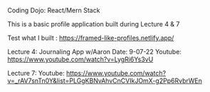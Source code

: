Coding Dojo: React/Mern Stack

This is a basic profile application built during Lecture 4 & 7 

Test what I built : https://framed-like-profiles.netlify.app/

Lecture 4: Journaling App w/Aaron Date: 9-07-22
Youtube: https://www.youtube.com/watch?v=LygRi6Ys3vU

Lecture 7:
Youtube: https://www.youtube.com/watch?v=_rAV7snTn0Y&list=PLGgKBNvAhvCnCVIkJOmX-g2Pp6RvbrWEn


